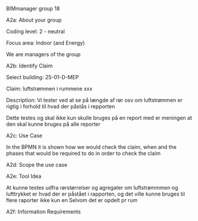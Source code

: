 BIMmanager group 18

A2a: About your group

Coding level: 2 - neutral 

Focus area: Indoor (and Energy)

We are managers of the group

A2b: Identify Claim

Select building: 25-01-D-MEP

Claim: luftstrømmen i rummene xxx

Description: Vi tester ved at se på længde af rør osv om luftstrømmen er rigtig i forhold til hvad der påstås i repporten

Dette testes og skal ikke kun skulle bruges på en report med er meningen at den skal kunne bruges på alle reporter

A2c: Use Case

In the BPMN it is shown how we would check the claim, when and the phases that would be required to do in order to check the claim

A2d: Scope the use case

A2e: Tool Idea

At kunne testes udfra rørstørrelser og agregater om luftstrømmmen og lufttrykket er hvad der er påstået i rapporten, og det ville kunne bruges til flere raporter ikke kun en
Selvom det er opdelt pr rum

A2f: Information Requirements

